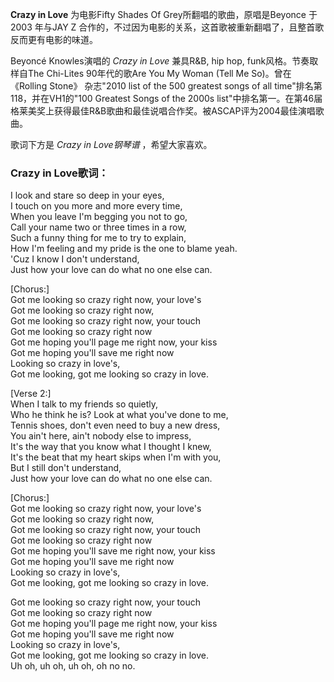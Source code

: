 

**Crazy in Love** 为电影Fifty Shades Of Grey所翻唱的歌曲，原唱是Beyonce 于2003 年与JAY Z
合作的，不过因为电影的关系，这首歌被重新翻唱了，且整首歌反而更有电影的味道。

Beyoncé Knowles演唱的 _Crazy in Love_ 兼具R&B, hip hop, funk风格。节奏取样自The Chi-Lites
90年代的歌Are You My Woman (Tell Me So)。曾在《Rolling Stone》 杂志"2010 list of the 500
greatest songs of all time"排名第118，并在VH1的"100 Greatest Songs of the 2000s
list"中排名第一。在第46届格莱美奖上获得最佳R&B歌曲和最佳说唱合作奖。被ASCAP评为2004最佳演唱歌曲。

歌词下方是 _Crazy in Love钢琴谱_ ，希望大家喜欢。

### Crazy in Love歌词：

I look and stare so deep in your eyes,  
I touch on you more and more every time,  
When you leave I'm begging you not to go,  
Call your name two or three times in a row,  
Such a funny thing for me to try to explain,  
How I'm feeling and my pride is the one to blame yeah.  
'Cuz I know I don't understand,  
Just how your love can do what no one else can.

[Chorus:]  
Got me looking so crazy right now, your love's  
Got me looking so crazy right now,  
Got me looking so crazy right now, your touch  
Got me looking so crazy right now  
Got me hoping you'll page me right now, your kiss  
Got me hoping you'll save me right now  
Looking so crazy in love's,  
Got me looking, got me looking so crazy in love.

[Verse 2:]  
When I talk to my friends so quietly,  
Who he think he is? Look at what you've done to me,  
Tennis shoes, don't even need to buy a new dress,  
You ain't here, ain't nobody else to impress,  
It's the way that you know what I thought I knew,  
It's the beat that my heart skips when I'm with you,  
But I still don't understand,  
Just how your love can do what no one else can.

[Chorus:]  
Got me looking so crazy right now, your love's  
Got me looking so crazy right now,  
Got me looking so crazy right now, your touch  
Got me looking so crazy right now  
Got me hoping you'll save me right now, your kiss  
Got me hoping you'll save me right now  
Looking so crazy in love's,  
Got me looking, got me looking so crazy in love.

Got me looking so crazy right now, your touch  
Got me looking so crazy right now  
Got me hoping you'll page me right now, your kiss  
Got me hoping you'll save me right now  
Looking so crazy in love's,  
Got me looking, got me looking so crazy in love.  
Uh oh, uh oh, uh oh, oh no no.

